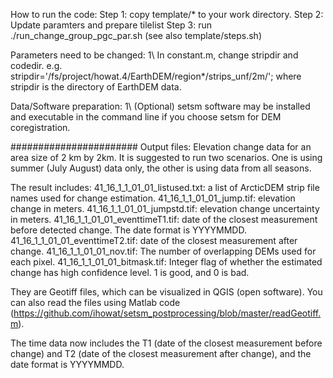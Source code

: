 How to run the code:
Step 1: copy template/* to your work directory.
Step 2: Update paramters and prepare tilelist
Step 3: run ./run_change_group_pgc_par.sh (see also template/steps.sh)

Parameters need to be changed:
1\ In constant.m, change stripdir and codedir.
e.g. stripdir='/fs/project/howat.4/EarthDEM/region*/strips_unf/2m/';
         where stripdir is the directory of EarthDEM data.

Data/Software preparation:
1\ (Optional) setsm software may be installed and executable in the command line if you choose setsm for DEM coregistration. 

#######################
Output files: Elevation change data for an area size of 2 km by 2km.
It is suggested to run two scenarios. One is using summer (July August) data only, the other is using data from all seasons.

The result includes:
41_16_1_1_01_01_listused.txt: a list of ArcticDEM strip file names used for change estimation.
41_16_1_1_01_01_jump.tif: elevation change in meters.
41_16_1_1_01_01_jumpstd.tif: elevation change uncertainty in meters.
41_16_1_1_01_01_eventtimeT1.tif: date of the closest measurement before detected change. The date format is YYYYMMDD.
41_16_1_1_01_01_eventtimeT2.tif: date of the closest measurement after change. 
41_16_1_1_01_01_nov.tif: The number of overlapping DEMs used for each pixel.
41_16_1_1_01_01_bitmask.tif: Integer flag of whether the estimated change has high confidence level. 1 is good, and 0 is bad.

They are Geotiff files, which can be visualized in QGIS (open software). You can also read the files using Matlab code (https://github.com/ihowat/setsm_postprocessing/blob/master/readGeotiff.m).

The time data now includes the T1 (date of the closest measurement before change) and T2 (date of the closest measurement after change), and the date format is YYYYMMDD.

